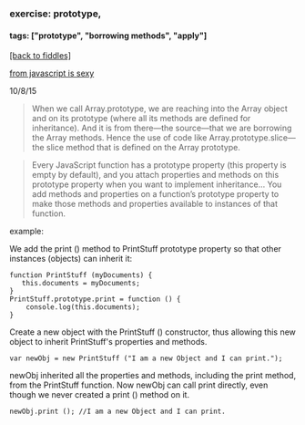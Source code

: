 ### exercise: prototype, 
#### tags: ["prototype", "borrowing methods", "apply"]
<a href="/fiddles/index.html">[back to fiddles]</a>

<a href="http://javascriptissexy.com/javascript-apply-call-and-bind-methods-are-essential-for-javascript-professionals/">from javascript is sexy</a>

10/8/15
<blockquote>
When we call Array.prototype, we are reaching into the Array object and on its prototype (where all its methods are defined for inheritance). And it is from there—the source—that we are borrowing the Array methods. Hence the use of code like Array.prototype.slice—the slice method that is defined on the Array prototype.
</blockquote>
<blockquote>Every JavaScript function has a prototype property (this property is empty by default), and you attach properties and methods on this prototype property when you want to implement inheritance... You add methods and properties on a function’s prototype property to make those methods and properties available to instances of that function.</blockquote>

example:

We add the print () method to PrintStuff prototype property so that other instances (objects) can inherit it:​

    function PrintStuff (myDocuments) {
    ​   this.documents = myDocuments;
    }
    PrintStuff.prototype.print = function () {
        console.log(this.documents);
    }

Create a new object with the PrintStuff () constructor, thus allowing this new object to inherit PrintStuff's properties and methods.​

    ​var newObj = new PrintStuff ("I am a new Object and I can print.");

newObj inherited all the properties and methods, including the print method, from the PrintStuff function. Now newObj can call print directly, even though we never created a print () method on it.​

    newObj.print (); //I am a new Object and I can print.


